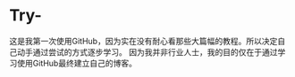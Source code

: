 # Try- 
这是我第一次使用GitHub，因为实在没有耐心看那些大篇幅的教程。所以决定自己动手通过尝试的方式逐步学习。
因为我并非行业人士，我的目的仅在于通过学习使用GitHub最终建立自己的博客。
